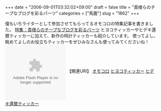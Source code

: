 +++
date = "2006-09-01T03:32:02+09:00"
draft = false
title = "貴様らのチープなブログを彩るパーツ"
categories = ["馬鹿"]
slug = "1862"
+++

僕もいちライターとして参加させてもらってるオモコロの特集記事を書きました。
<a href="http://picup.omocoro.jp/?eid=69" target="_blank">特集：貴様らのチープなブログを彩るパーツ</a>
ヒヨコティッカーやヒデキ還暦ティッカーに加えて、新作の時計ティッカーも紹介しています。
使ってよし、眺めてよしのお役立ちティッカーをぜひみなさんも使ってみてくださいね！
<object classid="clsid:d27cdb6e-ae6d-11cf-96b8-444553540000" codebase="http://fpdownload.macromedia.com/pub/shockwave/cabs/flash/swflash.cab#version=8,0,0,0" width="200" height="183" id="pclock" align="middle"><param name="allowScriptAccess" value="sameDomain" /><param name="movie" value="http://hbkr.jp/omocoro/flash/pclock4.swf" /><param name="wmode" value="transparent"><param name="quality" value="high" /><param name="bgcolor" value="#ffffff" /><embed src="http://hbkr.jp/omocoro/flash/pclock4.swf" quality="high" bgcolor="#ffffff" wmode="transparent" width="200" height="183" name="pclock" align="middle" allowScriptAccess="sameDomain" type="application/x-shockwave-flash" pluginspage="http://www.macromedia.com/go/getflashplayer" /></object>
【関連URI】
<a href="http://omocoro.jp" target="_blank">オモコロ</a>
<a href="http://ieiriblog.jugem.jp/?eid=852" target="_blank">ヒヨコティッカー</a>
<a href="http://ieiriblog.jugem.jp/?eid=623" target="_blank">ヒデキ還暦ティッカー</a>
